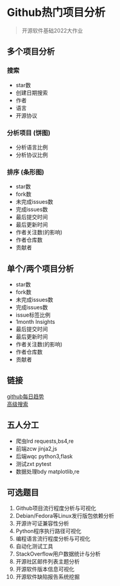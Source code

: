 # Github热门项目分析
> 开源软件基础2022大作业


## 多个项目分析
### 搜索
- star数 
- 创建日期搜索 
- 作者
- 语言
- 开源协议
### 分析项目 (饼图)
+ 分析语言比例
+ 分析协议比例
### 排序 (条形图)
+ star数 
+ fork数
+ 未完成issues数
+ 完成issues数
+ 最后提交时间
+ 最后更新时间
+ 作者关注数(的影响)
+ 作者仓库数
+ 贡献者

## 单个/两个项目分析
+ star数 
+ fork数
+ 未完成issues数
+ 完成issues数
+ issue标签比例
+ 1month Insights
+ 最后提交时间
+ 最后更新时间
+ 作者关注数(的影响)
+ 作者仓库数
+ 贡献者

## 链接
[github每日趋势](https://github.com/trending)  
[高级搜索](https://github.com/search/advanced)

## 五人分工
+ 爬虫lrd requests,bs4,re
+ 前端zcw jinja2,js  
+ 后端wqc python3,flask
+ 测试zxt pytest
+ 数据处理bdy matplotlib,re

## 可选题目
1.	Github项目流行程度分析与可视化
2.	Debian/Fedora等Linux发行版包依赖分析
3.	开源许可证兼容性分析
4.	Python程序执行路径可视化
5.	编程语言流行程度分析与可视化
6.	自动化测试工具
7.	StackOverflow用户数据统计与分析
8.	开源社区邮件列表主题分析
9.	开源软件版本信息可视化
10.	开源软件缺陷报告系统挖掘



